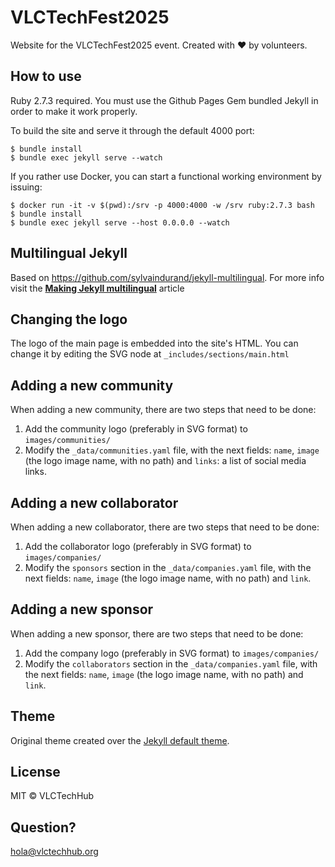 # VLCTechFest2025

Website for the VLCTechFest2025 event.
Created with ❤ by volunteers.

## How to use

Ruby 2.7.3 required. You must use the Github Pages Gem bundled Jekyll in order to make it work properly.

To build the site and serve it through the default 4000 port:

```
$ bundle install
$ bundle exec jekyll serve --watch
```

If you rather use Docker, you can start a functional working environment by issuing:

```
$ docker run -it -v $(pwd):/srv -p 4000:4000 -w /srv ruby:2.7.3 bash
$ bundle install
$ bundle exec jekyll serve --host 0.0.0.0 --watch
```

## Multilingual Jekyll

Based on https://github.com/sylvaindurand/jekyll-multilingual. For more info visit  the [**Making Jekyll multilingual**](https://www.sylvaindurand.org/making-jekyll-multilingual/) article

## Changing the logo

The logo of the main page is embedded into the site's HTML. You can change it by editing the SVG node at `_includes/sections/main.html`

## Adding a new community

When adding a new community, there are two steps that need to be done:

1. Add the community logo (preferably in SVG format) to `images/communities/`
2. Modify the `_data/communities.yaml` file, with the next fields: `name`, `image` (the logo image name, with no path) and `links`: a list of social media links.

## Adding a new collaborator

When adding a new collaborator, there are two steps that need to be done:

1. Add the collaborator logo (preferably in SVG format) to `images/companies/`
2. Modify the `sponsors` section in the `_data/companies.yaml` file, with the next fields: `name`, `image` (the logo image name, with no path) and `link`.

## Adding a new sponsor

When adding a new sponsor, there are two steps that need to be done:

1. Add the company logo (preferably in SVG format) to `images/companies/`
2. Modify the `collaborators` section in the `_data/companies.yaml` file, with the next fields: `name`, `image` (the logo image name, with no path) and `link`.

## Theme

Original theme created over the [Jekyll default theme](https://github.com/jglovier/jekyll-new).


## License

MIT © VLCTechHub


## Question?

hola@vlctechhub.org
